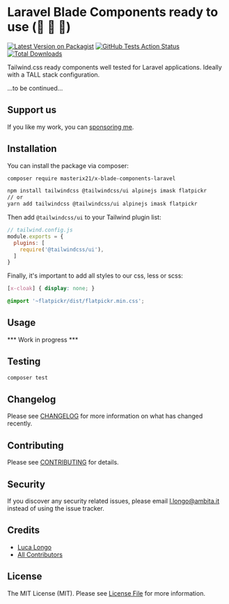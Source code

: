 # Laravel Blade Components ready to use (🚧 🚧 🚧)

[![Latest Version on Packagist](https://img.shields.io/packagist/v/masterix21/x-blade-components.svg?style=flat-square)](https://packagist.org/packages/masterix21/x-blade-components)
[![GitHub Tests Action Status](https://img.shields.io/github/workflow/status/masterix21/x-blade-components/run-tests?label=tests)](https://github.com/masterix21/x-blade-components/actions?query=workflow%3Arun-tests+branch%3Amaster)
[![Total Downloads](https://img.shields.io/packagist/dt/masterix21/x-blade-components.svg?style=flat-square)](https://packagist.org/packages/masterix21/x-blade-components)

Tailwind.css ready components well tested for Laravel applications. Ideally with a TALL stack configuration.

...to be continued...

## Support us

If you like my work, you can [sponsoring me](https://github.com/masterix21).

## Installation

You can install the package via composer:

```bash
composer require masterix21/x-blade-components-laravel

npm install tailwindcss @tailwindcss/ui alpinejs imask flatpickr
// or
yarn add tailwindcss @tailwindcss/ui alpinejs imask flatpickr
```

Then add `@tailwindcss/ui` to your Tailwind plugin list:
```js
// tailwind.config.js
module.exports = {
  plugins: [
    require('@tailwindcss/ui'),
  ]
}
```

Finally, it's important to add all styles to our css, less or scss:
```scss
[x-cloak] { display: none; }

@import '~flatpickr/dist/flatpickr.min.css';
```

## Usage

*** Work in progress ***

## Testing

``` bash
composer test
```

## Changelog

Please see [CHANGELOG](CHANGELOG.md) for more information on what has changed recently.

## Contributing

Please see [CONTRIBUTING](CONTRIBUTING.md) for details.

## Security

If you discover any security related issues, please email l.longo@ambita.it instead of using the issue tracker.

## Credits

- [Luca Longo](https://github.com/masterix21)
- [All Contributors](../../contributors)

## License

The MIT License (MIT). Please see [License File](LICENSE.md) for more information.
